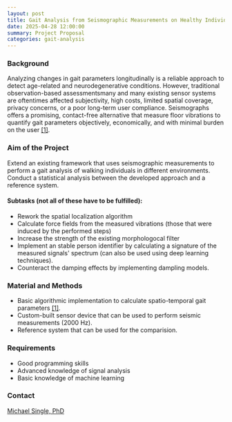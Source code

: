 ```yaml
---
layout: post
title: Gait Analysis from Seismographic Measurements on Healthy Individuals
date: 2025-04-28 12:00:00
summary: Project Proposal
categories: gait-analysis
---
```


### Background

Analyzing changes in gait parameters longitudinally is a reliable approach to detect age-related and neurodegenerative conditions. However, traditional observation-based assessmentsmany and many existing sensor systems are oftentimes affected subjectivity, high costs, limited spatial coverage, privacy concerns, or a poor long-term user compliance. Seismographs offers a promising, contact-free alternative that measure floor vibrations to quantify gait parameters objectively, economically, and with minimal burden on the user [[1]](https://www.nature.com/articles/s41598-024-64508-4).

### Aim of the Project

Extend an existing framework that uses seismographic measurements to perform a gait analysis of walking individuals in different environments. Conduct a statistical analysis between the developed approach and a reference system.

#### Subtasks (not all of these have to be fulfilled):

+ Rework the spatial localization algorithm
+ Calculate force fields from the measured vibrations (those that were induced by the performed steps)
+ Increase the strength of the existing morphologocal filter
+ Implement an stable person identifier by calculating a signature of the measured signals' spectrum (can also be used using deep learning techniques).
+ Counteract the damping effects by implementing dampling models.

###  Material and Methods

+ Basic algorithmic implementation to calculate spatio-temporal gait parameters [[1]](https://www.nature.com/articles/s41598-024-64508-4).
+ Custom-built sensor device that can be used to perform seismic measurements (2000 Hz).
+ Reference system that can be used for the comparision.

### Requirements
- Good programming skills
- Advanced knowledge of signal analysis
- Basic knowledge of machine learning

### Contact
[Michael Single, PhD](mailto:michael.single@unibe.ch)


